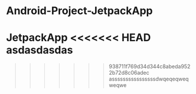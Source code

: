 # Android-Project-JetpackApp
JetpackApp
<<<<<<< HEAD
asdasdasdas
=======
>>>>>>> 938711f769d34d344c8abeda9522b72d8c06adec
assssssssssssssssdwqeqeqweqweqwe